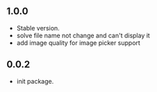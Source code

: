 ## 1.0.0

* Stable version.
* solve file name not change and can't display it
* add image quality for image picker support
  
## 0.0.2

* init package.
